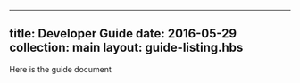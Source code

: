 ---
title: Developer Guide
date: 2016-05-29
collection: main
layout: guide-listing.hbs
-------------------------

Here is the guide document
